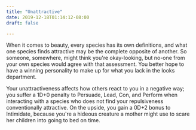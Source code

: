 ```yaml
---
title: "Unattractive"
date: 2019-12-18T01:14:12-08:00
draft: false

---
```


When it comes to beauty, every species has its own definitions, and what one species finds attractive may be the complete opposite of another. So someone, somewhere, might think you're okay-looking, but no-one from your own species would agree with that assessment. You better hope to have a winning personality to make up for what you lack in the looks department.

Your unattractiveness affects how others react to you in a negative way; you suffer a 1D+0 penalty to Persuade, Lead, Con, and Perform when interacting with a species who does not find your repulsiveness conventionally attractive. On the upside, you gain a 0D+2 bonus to Intimidate, because you're a hideous creature a mother might use to scare her children into going to bed on time.